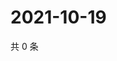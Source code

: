 # 2021-10-19

共 0 条

<!-- BEGIN WEIBO -->
<!-- 最后更新时间 Tue Oct 19 2021 20:13:42 GMT+0800 (China Standard Time) -->

<!-- END WEIBO -->
